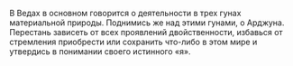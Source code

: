В Ведах в основном говорится о деятельности в трех гунах материальной природы. Поднимись же над этими гунами, о Арджуна. Перестань зависеть от всех проявлений двойственности, избавься от стремления приобрести или сохранить что-либо в этом мире и утвердись в понимании своего истинного «я».